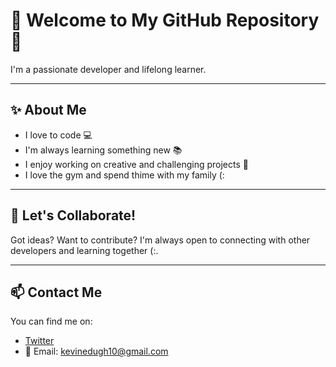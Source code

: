 # 🚀 Welcome to My GitHub Repository 🚀

I'm a passionate developer and lifelong learner.

---

## ✨ About Me

- I love to code 💻  
- I'm always learning something new 📚  
- I enjoy working on creative and challenging projects 🎯  
- I love the gym and spend thime with my family (:

---


## 🤝 Let's Collaborate!

Got ideas? Want to contribute?  I'm always open to connecting with other developers and learning together (:.

---

## 📫 Contact Me

You can find me on:

- [Twitter](https://x.com/kevinngarciaa__)  
- 📧 Email: kevinedugh10@gmail.com

<!--
**kevinmilan/kevinmilan** is a ✨ _special_ ✨ repository because its `README.md` (this file) appears on your GitHub profile.

Here are some ideas to get you started:

- 🔭 I’m currently working on ...
- 🌱 I’m currently learning ...
- 👯 I’m looking to collaborate on ...
- 🤔 I’m looking for help with ...
- 💬 Ask me about ...
- 📫 How to reach me: ...
- 😄 Pronouns: ...
- ⚡ Fun fact: ...
-->

